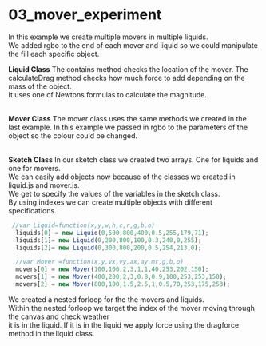 # 03_mover_experiment
 
In this example we create multiple movers in multiple liquids.</br> 
We added rgbo to the end of each mover and liquid so we could manipulate the fill each specific object.</br>

**Liquid Class**
The contains method checks the location of the mover.
The calculateDrag method checks how much force to add depending on the mass of the object.<br/>
It uses one of Newtons formulas to calculate the magnitude.</br></br>

**Mover Class**
The mover class uses the same methods we created in the last example.
In this example we passed in rgbo to the parameters of the object so the colour could be changed.</br></br>

**Sketch Class**
In our sketch class we created two arrays. One for liquids and one for movers. <br/>
We can easily add objects now because of the classes we created in liquid.js and mover.js.<br/>
We get to specify the values of the variables in the sketch class.<br/>
By using indexes we can create multiple objects with different specifications.<br/>

```js
 //var Liquid=function(x,y,w,h,c,r,g,b,o)
  liquids[0] = new Liquid(0,500,800,400,0.5,255,179,71);
  liquids[1]= new Liquid(0,200,800,100,0.3,240,0,255);
  liquids[2]= new Liquid(0,300,800,200,0.5,254,213,0);

  //var Mover =function(x,y,vx,vy,ax,ay,mr,g,b,o)
  movers[0] = new Mover(100,100,2,3,1,1,40,253,202,150);
  movers[1] = new Mover(400,200,2,3,0.8,0.9,100,253,253,150);
  movers[2] = new Mover(800,100,1.5,2.5,1,0.5,70,253,175,253);
```

We created a nested forloop for the the movers and liquids. <br/>
Within the nested forloop we target the index of the mover moving through the canvas and check weather <br/>
it is in the liquid. If it is in the liquid we apply force using the dragforce method in the liquid class.<br/>